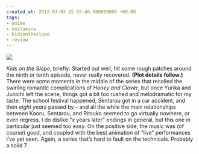 ```yaml
---
created_at: 2012-07-03 15:55:46.000000000 +00:00
tags:
- anime
- noitamina
- kidsontheslope
- review
---
```


![](/blog/media/tumblr_m6ldjwPaj11qhcb4p.jpg)

*Kids on the Slope*, briefly: Started out well, hit some rough patches
around the ninth or tenth episode, never really recovered. **(Plot
details follow.)** There were some moments in the middle of the series
that recalled the swirling romantic complications of *Honey and Clover*,
but once Yurika and Junichi left the scene, things got a bit too rushed
and melodramatic for my taste. The school festival happened, Sentarou
got in a car accident, and then *eight years* passed by – and all the
while the main relationships between Kaoru, Sentarou, and Ritsuko seemed
to go virtually nowhere, or even regress. I do dislike “*x* years later”
endings in general, but this one in particular just seemed too easy. On
the positive side, the music was (of course) good, and coupled with the
best animation of “live” performances I’ve yet seen. Again, a series
that’s hard to fault on the technicals. Probably a solid 7.
